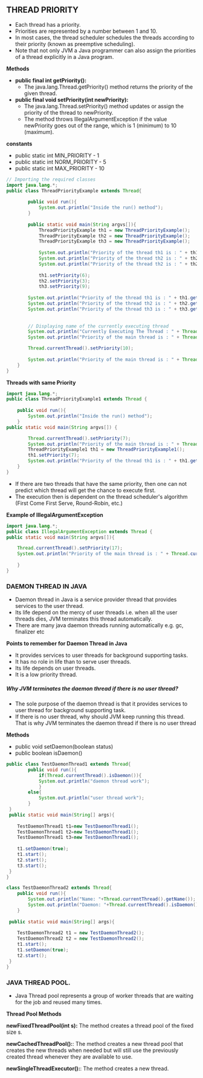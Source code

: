 ## THREAD PRIORITY
- Each thread has a priority. 
- Priorities are represented by a number between 1 and 10. 
- In most cases, the thread scheduler schedules the threads according to their priority (known as preemptive scheduling). 
- Note that not only JVM a Java programmer can also assign the priorities of a thread explicitly in a Java program.

**Methods**
- **public final int getPriority():** 
    - The java.lang.Thread.getPriority() method returns the priority of the given thread.
- **public final void setPriority(int newPriority):**
    -  The java.lang.Thread.setPriority() method updates or assign the priority of the thread to newPriority. 
    -  The method throws IllegalArgumentException if the value newPriority goes out of the range, which is 1 (minimum) to 10 (maximum).
    

**constants**
- public static int MIN_PRIORITY - 1
- public static int NORM_PRIORITY - 5
- public static int MAX_PRIORITY - 10

```java
// Importing the required classes  
import java.lang.*;  
public class ThreadPriorityExample extends Thread{  
  
		public void run(){    
			System.out.println("Inside the run() method");  
		}  
   
		public static void main(String argvs[]){   
			ThreadPriorityExample th1 = new ThreadPriorityExample();  
			ThreadPriorityExample th2 = new ThreadPriorityExample();  
			ThreadPriorityExample th3 = new ThreadPriorityExample();  
 
			System.out.println("Priority of the thread th1 is : " + th1.getPriority());  
			System.out.println("Priority of the thread th2 is : " + th2.getPriority());  
			System.out.println("Priority of the thread th2 is : " + th2.getPriority());  
			
			th1.setPriority(6);  
			th2.setPriority(3);  
			th3.setPriority(9);  
 
		System.out.println("Priority of the thread th1 is : " + th1.getPriority()); 
		System.out.println("Priority of the thread th2 is : " + th2.getPriority());  
		System.out.println("Priority of the thread th3 is : " + th3.getPriority());  
  
  
		// Displaying name of the currently executing thread   
		System.out.println("Currently Executing The Thread : " + Thread.currentThread().getName());  
		System.out.println("Priority of the main thread is : " + Thread.currentThread().getPriority());  

		Thread.currentThread().setPriority(10);  
		  
		System.out.println("Priority of the main thread is : " + Thread.currentThread().getPriority());  
	}  
}  
```

**Threads with same Priority**
```java
import java.lang.*;  
public class ThreadPriorityExample1 extends Thread {  
  
	public void run(){    
		System.out.println("Inside the run() method");  
	}  
public static void main(String argvs[]) {  

		Thread.currentThread().setPriority(7);  
		System.out.println("Priority of the main thread is : " + Thread.currentThread().getPriority());  
		ThreadPriorityExample1 th1 = new ThreadPriorityExample1(); 
		th1.setPriority(7);
		System.out.println("Priority of the thread th1 is : " + th1.getPriority());  
	}  
}

```

- If there are two threads that have the same priority, then one can not predict which thread will get the chance to execute first. 
- The execution then is dependent on the thread scheduler's algorithm (First Come First Serve, Round-Robin, etc.)

**Example of IllegalArgumentException**

```java
import java.lang.*;    
public class IllegalArgumentException extends Thread {  
public static void main(String argvs[]){  

	Thread.currentThread().setPriority(17);  
	System.out.println("Priority of the main thread is : " + Thread.currentThread().getPriority());  
	
	}  
} 
```

### DAEMON THREAD IN JAVA
- Daemon thread in Java is a service provider thread that provides services to the user thread. 
- Its life depend on the mercy of user threads i.e. when all the user threads dies, JVM terminates this thread automatically.
- There are many java daemon threads running automatically e.g. gc, finalizer etc

**Points to remember for Daemon Thread in Java**
- It provides services to user threads for background supporting tasks. 
- It has no role in life than to serve user threads.
- Its life depends on user threads.
- It is a low priority thread.

##### Why JVM terminates the daemon thread if there is no user thread?
- The sole purpose of the daemon thread is that it provides services to user thread for background supporting task. 
- If there is no user thread, why should JVM keep running this thread. That is why JVM terminates the daemon thread if there is no user thread

**Methods**
- public void setDaemon(boolean status)
- public boolean isDaemon()

```java
public class TestDaemonThread1 extends Thread{  
		public void run(){  
			if(Thread.currentThread().isDaemon()){
			System.out.println("daemon thread work");  
			}  
		else{  
			System.out.println("user thread work");  
		}  
 }  
 public static void main(String[] args){  
	
	TestDaemonThread1 t1=new TestDaemonThread1();
	TestDaemonThread1 t2=new TestDaemonThread1();  
	TestDaemonThread1 t3=new TestDaemonThread1();  
  
	t1.setDaemon(true);
	t1.start();
	t2.start();  
	t3.start();  
 }  
}

```

```java
class TestDaemonThread2 extends Thread{
	public void run(){  
		System.out.println("Name: "+Thread.currentThread().getName());  
		System.out.println("Daemon: "+Thread.currentThread().isDaemon());  
	}  
  
 public static void main(String[] args){  
	
	TestDaemonThread2 t1 = new TestDaemonThread2();  
	TestDaemonThread2 t2 = new TestDaemonThread2();  
	t1.start();  
	t1.setDaemon(true);  
	t2.start();  
 }  
}
```

### JAVA THREAD POOL.
- Java Thread pool represents a group of worker threads that are waiting for the job and reused many times.

**Thread Pool Methods**

**newFixedThreadPool(int s):** The method creates a thread pool of the fixed size s.

**newCachedThreadPool():**: The method creates a new thread pool that creates the new threads when needed but will still use the previously created thread whenever they are available to use.

**newSingleThreadExecutor():**: The method creates a new thread.


